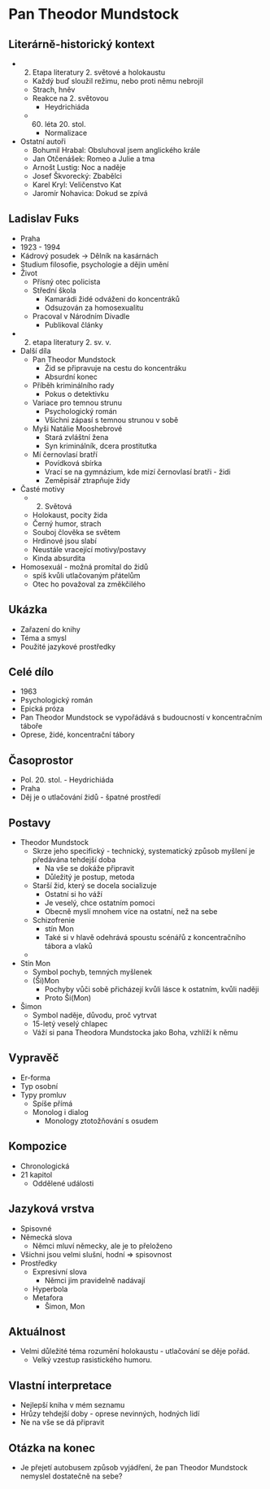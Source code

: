 # Pan Theodor Mundstock

## Literárně-historický kontext
- 2. Etapa literatury 2. světové a holokaustu
    - Každý buď sloužil režimu, nebo proti němu nebrojil
    - Strach, hněv
    - Reakce na 2. světovou
        - Heydrichiáda
    - 60. léta 20. stol.
        - Normalizace
- Ostatní autoři
    - Bohumil Hrabal: Obsluhoval jsem anglického krále
    - Jan Otčenášek: Romeo a Julie a tma
    - Arnošt Lustig: Noc a naděje
    - Josef Škvorecký: Zbabělci
    - Karel Kryl: Veličenstvo Kat
    - Jaromír Nohavica: Dokud se zpívá

## Ladislav Fuks
- Praha
- 1923 - 1994
- Kádrový posudek -> Dělník na kasárnách
- Studium filosofie, psychologie a dějin umění
- Život
    - Přísný otec policista
    - Střední škola
        - Kamarádi židé odváženi do koncentráků
        - Odsuzován za homosexualitu
    - Pracoval v Národním Divadle
        - Publikoval články
- 2. etapa literatury 2. sv. v.
- Další díla
    - Pan Theodor Mundstock
        - Žid se připravuje na cestu do koncentráku
        - Absurdní konec
    - Příběh kriminálního rady
        - Pokus o detektivku
    - Variace pro temnou strunu
        - Psychologický román
        - Všichni zápasí s temnou strunou v sobě
    - Myši Natálie Mooshebrové
        - Stará zvláštní žena
        - Syn kriminálník, dcera prostitutka
    - Mí černovlasí bratří
        - Povídková sbírka
        - Vrací se na gymnázium, kde mizí černovlasí bratři - židi
        - Zeměpisář ztrapňuje židy
- Časté motivy
    - 2. Světová
    - Holokaust, pocity žida
    - Černý humor, strach
    - Souboj člověka se světem
    - Hrdinové jsou slabí
    - Neustále vracející motivy/postavy
    - Kinda absurdita
- Homosexuál - možná promítal do židů
    - spíš kvůli utlačovaným přátelům
    - Otec ho považoval za změkčilého

## Ukázka
- Zařazení do knihy
- Téma a smysl
- Použité jazykové prostředky

## Celé dílo
- 1963
- Psychologický román
- Epická próza
- Pan Theodor Mundstock se vypořádává s budoucností v koncentračním táboře
- Oprese, židé, koncentrační tábory
 
## Časoprostor
- Pol. 20. stol. - Heydrichiáda
- Praha
- Děj je o utlačování židů - špatné prostředí

## Postavy
- Theodor Mundstock
    - Skrze jeho specifický - technický, systematický způsob myšlení je předávána tehdejší doba
        - Na vše se dokáže připravit
        - Důležitý je postup, metoda
    - Starší žid, který se docela socializuje
        - Ostatní si ho váží
        - Je veselý, chce ostatním pomoci
        - Obecně myslí mnohem více na ostatní, než na sebe
    - Schizofrenie 
        - stín Mon
        - Také si v hlavě odehrává spoustu scénářů z koncentračního tábora a vlaků
    - 
- Stín Mon
    - Symbol pochyb, temných myšlenek
    - (Ši)Mon
        - Pochyby vůči sobě přicházejí kvůli lásce k ostatním, kvůli naději
        - Proto Ši(Mon)
- Šimon
    - Symbol naděje, důvodu, proč vytrvat
    - 15-letý veselý chlapec
    - Váží si pana Theodora Mundstocka jako Boha, vzhlíží k němu

## Vypravěč
- Er-forma
- Typ osobní
- Typy promluv
    - Spíše přímá
    - Monolog i dialog
        - Monology ztotožňování s osudem

## Kompozice
- Chronologická
- 21 kapitol
    - Oddělené události

## Jazyková vrstva
- Spisovné
- Německá slova
    - Němci mluví německy, ale je to přeloženo
- Všichni jsou velmi slušní, hodní => spisovnost
- Prostředky
    - Expresivní slova
        - Němci jim pravidelně nadávají
    - Hyperbola
    - Metafora
        - Šimon, Mon

## Aktuálnost
- Velmi důležité téma rozumění holokaustu - utlačování se děje pořád.
    - Velký vzestup rasistického humoru.

## Vlastní interpretace
- Nejlepší kniha v mém seznamu
- Hrůzy tehdejší doby - oprese nevinných, hodných lidí
- Ne na vše se dá připravit

## Otázka na konec
- Je přejetí autobusem způsob vyjádření, že pan Theodor Mundstock nemyslel dostatečně na sebe?
